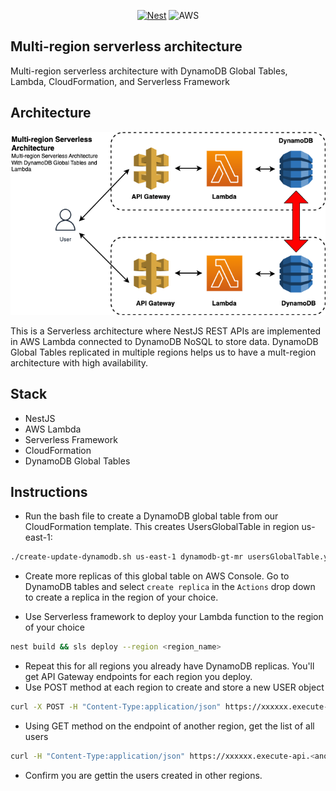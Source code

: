 <p align="center">
  <a href="http://nestjs.com/" target="blank"><img src="https://nestjs.com/img/logo-small.svg" width="150" alt="Nest" /></a>
  <a><img src="https://user-images.githubusercontent.com/25181517/183896132-54262f2e-6d98-41e3-8888-e40ab5a17326.png" width="150" alt="AWS"</a>
</p>

[circleci-image]: https://img.shields.io/circleci/build/github/nestjs/nest/master?token=abc123def456
[circleci-url]: https://circleci.com/gh/nestjs/nest

## Multi-region serverless architecture

Multi-region serverless architecture with DynamoDB Global Tables, Lambda, CloudFormation, and Serverless Framework

## Architecture

![Screenshot](sls_mr_ddb.png)

This is a Serverless architecture where NestJS REST APIs are implemented in AWS Lambda connected to DynamoDB NoSQL to store data. DynamoDB Global Tables replicated in multiple regions helps us to have a mult-region architecture with high availability.

## Stack


- NestJS
- AWS Lambda
- Serverless Framework
- CloudFormation
- DynamoDB Global Tables


## Instructions

- Run the bash file to create a DynamoDB global table from our CloudFormation template. This creates UsersGlobalTable in region us-east-1:
```bash
./create-update-dynamodb.sh us-east-1 dynamodb-gt-mr usersGlobalTable.yml
```
- Create more replicas of this global table on AWS Console. Go to DynamoDB tables and select `create replica` in the `Actions` drop down to create a replica in the region of your choice.

- Use Serverless framework to deploy your Lambda function to the region of your choice

```bash
nest build && sls deploy --region <region_name>
```
- Repeat this for all regions you already have DynamoDB replicas. You'll get API Gateway endpoints for each region you deploy. 
- Use POST method at each region to create and store a new USER object
```bash
curl -X POST -H "Content-Type:application/json" https://xxxxxx.execute-api.<region_name>.amazonaws.com/dev/user --data '{"name": "Bob", "age": 29}'
```
- Using GET method on the endpoint of another region, get the list of all users
```bash
curl -H "Content-Type:application/json" https://xxxxxx.execute-api.<another_region_name>.amazonaws.com/dev/user
```
- Confirm you are gettin the users created in other regions.


